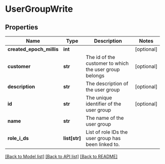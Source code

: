 # UserGroupWrite

## Properties
Name | Type | Description | Notes
------------ | ------------- | ------------- | -------------
**created_epoch_millis** | **int** |  | [optional] 
**customer** | **str** | The id of the customer to which the user group belongs | [optional] 
**description** | **str** | The description of the user group | [optional] 
**id** | **str** | The unique identifier of the user group | [optional] 
**name** | **str** | The name of the user group | 
**role_i_ds** | **list[str]** | List of role IDs the user group has been linked to. | 

[[Back to Model list]](../README.md#documentation-for-models) [[Back to API list]](../README.md#documentation-for-api-endpoints) [[Back to README]](../README.md)


